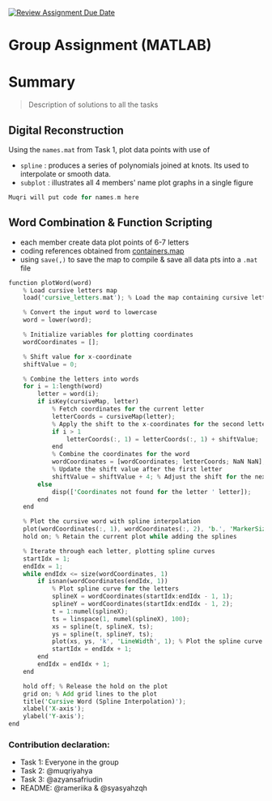 [![Review Assignment Due Date](https://classroom.github.com/assets/deadline-readme-button-24ddc0f5d75046c5622901739e7c5dd533143b0c8e959d652212380cedb1ea36.svg)](https://classroom.github.com/a/i8q0vJZ5)

# Group Assignment (MATLAB)

# Summary 

> Description of solutions to all the tasks


## Digital Reconstruction
Using the `names.mat` from Task 1, plot data points with use of
- `spline` : produces a series of polynomials joined at knots. Its used to interpolate or smooth data.
- `subplot` : illustrates all 4 members' name plot graphs in a single figure

```rust
Muqri will put code for names.m here

```

## Word Combination & Function Scripting
- each member create data plot points of 6-7 letters 
- coding references obtained from [containers.map](https://www.mathworks.com/help/releases/R2023a/matlab/ref/containers.map.html)
- using `save(,)` to save the map to compile & save all data pts into a `.mat` file
```rust
function plotWord(word)
    % Load cursive letters map
    load('cursive_letters.mat'); % Load the map containing cursive letter coordinates

    % Convert the input word to lowercase
    word = lower(word);

    % Initialize variables for plotting coordinates
    wordCoordinates = [];

    % Shift value for x-coordinate
    shiftValue = 0;

    % Combine the letters into words
    for i = 1:length(word)
        letter = word(i);
        if isKey(cursiveMap, letter)
            % Fetch coordinates for the current letter
            letterCoords = cursiveMap(letter);
            % Apply the shift to the x-coordinates for the second letter and beyond
            if i > 1
                letterCoords(:, 1) = letterCoords(:, 1) + shiftValue;
            end
            % Combine the coordinates for the word
            wordCoordinates = [wordCoordinates; letterCoords; NaN NaN]; % Separate letters by NaN for plotting
            % Update the shift value after the first letter
            shiftValue = shiftValue + 4; % Adjust the shift for the next letter
        else
            disp(['Coordinates not found for the letter ' letter]);
        end
    end

    % Plot the cursive word with spline interpolation
    plot(wordCoordinates(:, 1), wordCoordinates(:, 2), 'b.', 'MarkerSize', 10); % Plot solid blue dots
    hold on; % Retain the current plot while adding the splines

    % Iterate through each letter, plotting spline curves
    startIdx = 1;
    endIdx = 1;
    while endIdx <= size(wordCoordinates, 1)
        if isnan(wordCoordinates(endIdx, 1))
            % Plot spline curve for the letters
            splineX = wordCoordinates(startIdx:endIdx - 1, 1);
            splineY = wordCoordinates(startIdx:endIdx - 1, 2);
            t = 1:numel(splineX);
            ts = linspace(1, numel(splineX), 100);
            xs = spline(t, splineX, ts);
            ys = spline(t, splineY, ts);
            plot(xs, ys, 'k', 'LineWidth', 1); % Plot the spline curve in black
            startIdx = endIdx + 1;
        end
        endIdx = endIdx + 1;
    end

    hold off; % Release the hold on the plot
    grid on; % Add grid lines to the plot
    title('Cursive Word (Spline Interpolation)');
    xlabel('X-axis');
    ylabel('Y-axis');
end

```

### Contribution declaration:
- Task 1: Everyone in the group
- Task 2: @muqriyahya
- Task 3: @azyansafriudin
- README: @rameriika & @syasyahzqh
